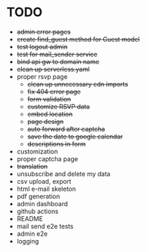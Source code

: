 # TODO

* ~~admin error pages~~
* ~~create  find_guest method for Guest model~~
* ~~test logout admin~~
* ~~test for mail_sender service~~
* ~~bind api gw to domain name~~
* ~~clean up serverless.yaml~~
* proper rsvp page
    * ~~clean up unnecessary cdn imports~~
    * ~~fix 404 error page~~
    * ~~form validation~~
    * ~~customize RSVP data~~
    * ~~embed location~~
    * ~~page design~~
    * ~~auto forward after captcha~~
    * ~~save the date to google calendar~~
    * ~~descriptions in form~~
* customization
* proper captcha page
* ~~translation~~
* unsubscribe and delete my data
* csv upload, export
* html e-mail skeleton
* pdf generation
* admin dashboard
* github actions
* README
* mail send e2e tests
* admin e2e
* logging
